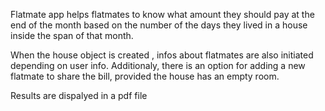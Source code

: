 Flatmate app helps flatmates to know what amount they should pay at the end of the month
based on the number of the days they lived in a house inside the span of that month.

When the house object is created , infos about flatmates are also initiated depending on user info.
Additionaly, there is an option for adding a new flatmate to share the bill, provided the house has an empty room.

Results are dispalyed in a pdf file 
